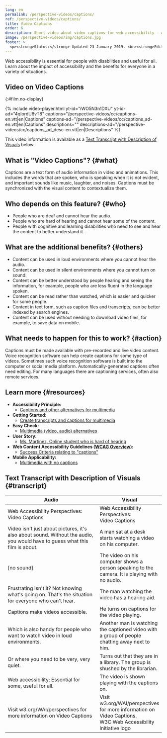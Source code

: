 ```yaml
---
lang: en
permalink: /perspective-videos/captions/
ref: /perspective-videos/captions/
title: Video Captions
order: 6
description: Short video about video captions for web accessibility - what are they, who depends on them, and what needs to happen to make them work.
image: /perspective-videos/img/captions.jpg
footer: >
  <p><strong>Status:</strong> Updated 23 January 2019. <br><strong>Editor and project lead:</strong> <a href="https://www.w3.org/People/shadi">Shadi Abou-Zahra</a>. Developed by the <a href="https://www.w3.org/WAI/EO/">Education and Outreach Working Group (EOWG)</a> with support from the <a href="https://www.w3.org/WAI/DEV/">WAI-DEV project</a>, co-funded by the European Commission. Updated with support from the Ford Foundation. <a href="../acknowledgements/">Acknowledgements</a>.</p>
---
```


Web accessibility is essential for people with disabilities and useful
for all. Learn about the impact of accessibility and the benefits for
everyone in a variety of situations.

## Video on Video Captions
{:#film.no-display}

{% include video-player.html
    yt-id="iWO5N3n1DXU"
    yt-id-ad="4qIordU8vT8"
    captions="/perspective-videos/cc/captions-en.vtt|en|Captions"
    captions-ad="/perspective-videos/cc/captions_ad-en.vtt|en|Captions"
    descriptions=""
    descriptions-ad="/perspective-videos/cc/captions_ad_desc-en.vtt|en|Descriptions"
%}

This video information is available as a [Text Transcript with Description of Visuals](#transcript) below.

What is "Video Captions"? {#what}
-------------------------

Captions are a text form of audio information in video and animations.
This includes the words that are spoken, who is speaking when it is not
evident, and important sounds like music, laughter, and noises. Captions
must be synchronized with the visual content to contextualize them.

Who depends on this feature? {#who}
----------------------------

-   People who are deaf and cannot hear the audio.
-   People who are hard of hearing and cannot hear some of the content.
-   People with cognitive and learning disabilities who need to see and
    hear the content to better understand it.

What are the additional benefits? {#others}
---------------------------------

-   Content can be used in loud environments where you cannot hear the
    audio.
-   Content can be used in silent environments where you cannot turn on
    sound.
-   Content can be better understood by people hearing and seeing the
    information, for example, people who are less fluent in the language
    spoken.
-   Content can be read rather than watched, which is easier and quicker
    for some people.
-   Content in text form, such as caption files and transcripts, can be
    better indexed by search engines.
-   Content can be used without needing to download video files, for
    example, to save data on mobile.

What needs to happen for this to work? {#action}
--------------------------------------

Captions must be made available with pre-recorded and live video
content. Voice recognition software can help create captions for some
type of videos. Sometimes such voice recognition software is built into
the computer or social media platform. Automatically-generated captions
often need editing. For many languages there are captioning services,
often also remote services.

Learn more {#resources}
----------

-   **Accessibility Principle:**
    -   [Captions and other alternatives for
        multimedia](https://www.w3.org/WAI/intro/people-use-web/principles#captions)
-   **Getting Started:**
    -   [Create transcripts and captions for
        multimedia](https://www.w3.org/WAI/gettingstarted/tips/writing.html#create-transcripts-and-captions-for-multimedia)
-   **Easy Check:**
    -   [Multimedia (video, audio)
        alternatives](https://www.w3.org/WAI/eval/preliminary#media)
-   **User Story:**
    -   [Ms. Martinez, Online student who is hard of
        hearing](https://www.w3.org/WAI/intro/people-use-web/stories.html#onlinestudent)
-   **Web Content Accessibility Guidelines ([WCAG
    Overview](https://www.w3.org/WAI/intro/wcag)):**
    -   [Success Criteria relating to
        "captions"](https://www.w3.org/WAI/WCAG21/quickref/?tags=captions)
-   **Mobile Applicability:**
    -   [Multimedia with no
        captions](https://www.w3.org/WAI/mobile/experiences.html#multimedia)

## Text Transcript with Description of Visuals {#transcript}

 <table>
  <thead>
    <tr>
      <th width="65%">Audio</th>
      <th>Visual</th>
    </tr>
  </thead>
  <tbody>
    <tr>
      <td>Web Accessibility Perspectives: Video Captions</td>
      <td>Web Accessibility Perspectives:<br>
        Video Captions</td>
    </tr>
    <tr>
      <td>Video isn't just about pictures, it's also about sound. Without the audio, you would have to guess what this film is about.</td>
      <td>A man sat at a desk starts watching a video on his computer.<br></td>
    </tr>
    <tr>
      <td>[no sound]</td>
      <td>The video on his computer shows a person speaking to the camera. It is playing with no audio.</td>
    </tr>
    <tr>
      <td>Frustrating isn't it? Not knowing what's going on. That's the situation for everyone who can't hear.</td>
      <td>The man watching the video has a hearing aid.</td>
    </tr>
    <tr>
      <td>Captions make videos accessible.</td>
      <td>He turns on captions for the video playing.</td>
    </tr>
    <tr>
      <td>Which is also handy for people who want to watch video in loud environments.</td>
      <td>Another man is watching the captioned video with a group of people chatting away next to him.</td>
    </tr>
    <tr>
      <td>Or where you need to be very, very quiet.</td>
      <td>Turns out that they are in a library. The group is shushed by the librarian.</td>
    </tr>
    <tr>
      <td>Web accessibility: Essential for some, useful for all.</td>
      <td>The video is shown playing with the captions on.</td>
    </tr>
    <tr>
      <td>Visit w3.org/WAI/perspectives for more information on Video Captions</td>
      <td>Visit<br>
        w3.org/WAI/perspectives<br>
        for more information on<br>
        Video Captions. <br>
        W3C Web Accessibility Initiative logo</td>
    </tr>
  </tbody>
</table>
